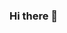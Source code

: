 ### Hi there 👋

<!--
**fajarsodik-ut/fajarsodik-ut** is a ✨ _special_ ✨ repository because its `README.md` (this file) appears on your GitHub profile.

Here are some ideas to get you started:


- 🌱 I’m currently learning cloud computing, webdev, adn data analysis
- 📫 How to reach me: fajarsodikclp@gmail.com
- 😄 Pronouns: He/Him

-->
